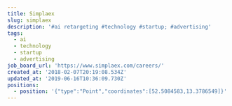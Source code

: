 ```yaml
---
title: Simplaex
slug: simplaex
description: '#ai retargeting #technology #startup; #advertising'
tags:
  - ai
  - technology
  - startup
  - advertising
job_board_url: 'https://www.simplaex.com/careers/'
created_at: '2018-02-07T20:19:08.534Z'
updated_at: '2019-06-16T10:36:09.730Z'
positions:
  - position: '{"type":"Point","coordinates":[52.5084583,13.3786549]}'
---
```


